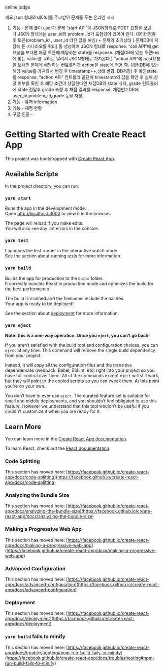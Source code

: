 online judge

개요
json 형태의 데이터를 주고받아 문제를 푸는 온라인 저지

1. 기능 - 문제 풀이
user가 문제 “start API”에 JSON형태로 POST 요청을 보낸다.JSON 형태에는 user_id와 problem_id가 포함되어 있어야 한다.
데이터검증 후 토큰(problem_id , user_id 더한 값을 해싱)  + 문제의 초기상태 ( 문제DB에 저장해 둔 시나리오를 쿼리) 를 생성하여 JSON 형태로 response.
“call API”에 get요청을 보내면 해당 토큰에 해당하는 state를 response. (채점DB에 있는 토큰key에 맞는 value를 쿼리로 날려서 JSON형태로 가져온다.) 
“action API”에 post요청을 보내면 문제에 해당하는 컨트롤러가 action을 state에 적용 함. (채점DB에 있는 해당 value를 가져와서 변경 후 timestamp++,상태 변경. DB저장) 후 바뀐state를 response.
“action API” 컨트롤러 끝단에 timestamp의 값을 확인 후 실패,성공 여부를 확인 후 해당 조건이 성립한다면 채점DB의 state 삭제, grade 컨트롤러에 state 전달후 grade 측정 후 채점 결과를 response, 채점번호DB에 user_id,problem_id,grade 등을 저장.
3. 기능 - 유저 information
4. 기능 - 채점 현황
5. 구글 인증 - 


# Getting Started with Create React App

This project was bootstrapped with [Create React App](https://github.com/facebook/create-react-app).

## Available Scripts

In the project directory, you can run:

### `yarn start`

Runs the app in the development mode.\
Open [http://localhost:3000](http://localhost:3000) to view it in the browser.

The page will reload if you make edits.\
You will also see any lint errors in the console.

### `yarn test`

Launches the test runner in the interactive watch mode.\
See the section about [running tests](https://facebook.github.io/create-react-app/docs/running-tests) for more information.

### `yarn build`

Builds the app for production to the `build` folder.\
It correctly bundles React in production mode and optimizes the build for the best performance.

The build is minified and the filenames include the hashes.\
Your app is ready to be deployed!

See the section about [deployment](https://facebook.github.io/create-react-app/docs/deployment) for more information.

### `yarn eject`

**Note: this is a one-way operation. Once you `eject`, you can’t go back!**

If you aren’t satisfied with the build tool and configuration choices, you can `eject` at any time. This command will remove the single build dependency from your project.

Instead, it will copy all the configuration files and the transitive dependencies (webpack, Babel, ESLint, etc) right into your project so you have full control over them. All of the commands except `eject` will still work, but they will point to the copied scripts so you can tweak them. At this point you’re on your own.

You don’t have to ever use `eject`. The curated feature set is suitable for small and middle deployments, and you shouldn’t feel obligated to use this feature. However we understand that this tool wouldn’t be useful if you couldn’t customize it when you are ready for it.

## Learn More

You can learn more in the [Create React App documentation](https://facebook.github.io/create-react-app/docs/getting-started).

To learn React, check out the [React documentation](https://reactjs.org/).

### Code Splitting

This section has moved here: [https://facebook.github.io/create-react-app/docs/code-splitting](https://facebook.github.io/create-react-app/docs/code-splitting)

### Analyzing the Bundle Size

This section has moved here: [https://facebook.github.io/create-react-app/docs/analyzing-the-bundle-size](https://facebook.github.io/create-react-app/docs/analyzing-the-bundle-size)

### Making a Progressive Web App

This section has moved here: [https://facebook.github.io/create-react-app/docs/making-a-progressive-web-app](https://facebook.github.io/create-react-app/docs/making-a-progressive-web-app)

### Advanced Configuration

This section has moved here: [https://facebook.github.io/create-react-app/docs/advanced-configuration](https://facebook.github.io/create-react-app/docs/advanced-configuration)

### Deployment

This section has moved here: [https://facebook.github.io/create-react-app/docs/deployment](https://facebook.github.io/create-react-app/docs/deployment)

### `yarn build` fails to minify

This section has moved here: [https://facebook.github.io/create-react-app/docs/troubleshooting#npm-run-build-fails-to-minify](https://facebook.github.io/create-react-app/docs/troubleshooting#npm-run-build-fails-to-minify)